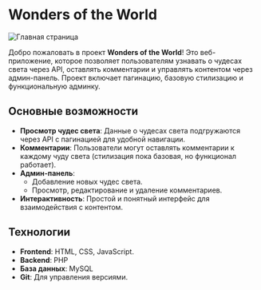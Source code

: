# Wonders of the World

![Главная страница](https://i.imgur.com/J5hy9uF.jpeg) <!-- Если есть логотип или скриншот, добавьте ссылку -->

Добро пожаловать в проект **Wonders of the World**! Это веб-приложение, которое позволяет пользователям узнавать о чудесах света через API, оставлять комментарии и управлять контентом через админ-панель. Проект включает пагинацию, базовую стилизацию и функциональную админку.

## Основные возможности

- **Просмотр чудес света**: Данные о чудесах света подгружаются через API с пагинацией для удобной навигации.
- **Комментарии**: Пользователи могут оставлять комментарии к каждому чуду света (стилизация пока базовая, но функционал работает).
- **Админ-панель**:
  - Добавление новых чудес света.
  - Просмотр, редактирование и удаление комментариев.
- **Интерактивность**: Простой и понятный интерфейс для взаимодействия с контентом.

## Технологии

- **Frontend**: HTML, CSS, JavaScript.
- **Backend**: PHP
- **База данных**: MySQL
- **Git**: Для управления версиями.
